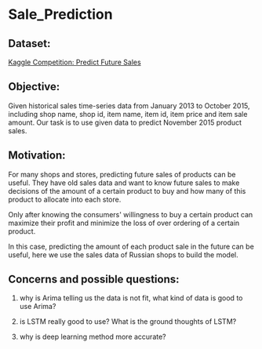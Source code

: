 # Sale_Prediction

## Dataset:
[Kaggle Competition: Predict Future Sales](https://www.kaggle.com/c/competitive-data-science-predict-future-sales/overview)

## Objective:
Given historical sales time-series data from January 2013 to October 2015, including shop name, shop id, item name, item id, item price and item sale amount.
Our task is to use given data to predict November 2015 product sales.

## Motivation:
For many shops and stores, predicting future sales of products can be useful.  They have old sales data and want to know future sales to make decisions of the amount of a certain product to buy and how many of this product to allocate into each store.

Only after knowing the consumers' willingness to buy a certain product can maximize their profit and minimize the loss of over ordering of a certain product.  

In this case, predicting the amount of each product sale in the future can be useful, here we use the sales data of Russian shops to build the model.

## Concerns and possible questions:
1. why is Arima telling us the data is not fit, what kind of data is good to use Arima?

2. is LSTM really good to use?  What is the ground thoughts of LSTM?

3. why is deep learning method more accurate?
